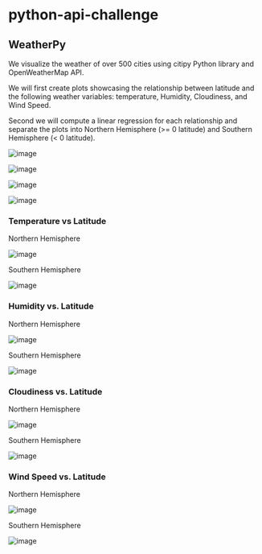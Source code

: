 # python-api-challenge
## WeatherPy
We visualize the weather of over 500 cities using citipy Python library and OpenWeatherMap API.   

We will first create plots showcasing the relationship between latitude and the following weather variables: temperature, Humidity, Cloudiness, and Wind Speed. 

Second we will compute a linear regression for each relationship and separate the plots into Northern Hemisphere (>= 0 latitude) and Southern Hemisphere (< 0 latitude). 

![image](https://github.com/eferna1/python-api-challenge/assets/145945547/c5cf5bc3-602d-4094-97e8-6469aaf13ef1)

![image](https://github.com/eferna1/python-api-challenge/assets/145945547/7c7387ca-9600-46ad-b6a7-42bbae9eaba3)

![image](https://github.com/eferna1/python-api-challenge/assets/145945547/d3d528d7-b7c7-4c4b-87ea-4d400c809d87)

![image](https://github.com/eferna1/python-api-challenge/assets/145945547/a8003be0-9905-444f-9755-feee7e6ca4fb)

### Temperature vs Latitude 

Northern Hemisphere

![image](https://github.com/eferna1/python-api-challenge/assets/145945547/612fc1d0-17cd-420f-928a-68fa9788efde)

Southern Hemisphere 

![image](https://github.com/eferna1/python-api-challenge/assets/145945547/54b2a092-8e30-4d7e-abdc-cff39ab9262c)

### Humidity vs. Latitude 

Northern Hemisphere

![image](https://github.com/eferna1/python-api-challenge/assets/145945547/7a917090-924b-45ca-ab01-33fdfcec696c)


Southern Hemisphere 

![image](https://github.com/eferna1/python-api-challenge/assets/145945547/b49ea209-cd71-480f-b0ed-39aba1ab366d)

### Cloudiness vs. Latitude

Northern Hemisphere

![image](https://github.com/eferna1/python-api-challenge/assets/145945547/f0120b11-6d6a-4755-bb70-3d3154bab586)

Southern Hemisphere 

![image](https://github.com/eferna1/python-api-challenge/assets/145945547/b9b73118-b0e8-403f-af17-5e0bf684d771)

### Wind Speed vs. Latitude

Northern Hemisphere

![image](https://github.com/eferna1/python-api-challenge/assets/145945547/2a165115-f55b-4ca2-ae54-d8dfc4cc99cf)


Southern Hemisphere 

![image](https://github.com/eferna1/python-api-challenge/assets/145945547/46919c71-c3aa-4147-a66d-9bad77d6931c)






